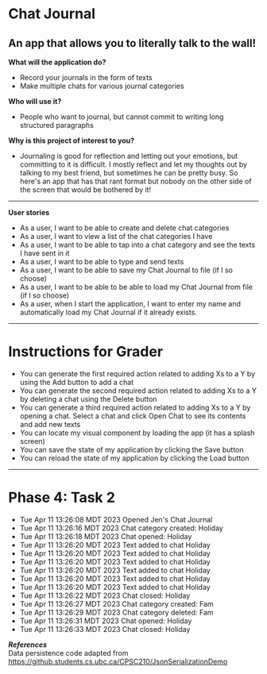 # Chat Journal

## An app that allows you to literally talk to the wall!

**What will the application do?**
- Record your journals in the form of texts
- Make multiple chats for various journal categories

**Who will use it?**
- People who want to journal, but cannot commit to writing long structured paragraphs

**Why is this project of interest to you?**
- Journaling is good for reflection and letting out your emotions, but committing to it is difficult. I mostly reflect 
and let my thoughts out by talking to my best friend, but sometimes he can be pretty busy. So here's an app that has 
that rant format but nobody on the other side of the screen that would be bothered by it!
---
**User stories**
- As a user, I want to be able to create and delete chat categories
- As a user, I want to view a list of the chat categories I have
- As a user, I want to be able to tap into a chat category and see the texts I have sent in it
- As a user, I want to be able to type and send texts
- As a user, I want to be able to save my Chat Journal to file (if I so choose)
- As a user, I want to be able to be able to load my Chat Journal from file (if I so choose)
- As a user, when I start the application, I want to enter my name and automatically load my Chat Journal if it already exists.
---
# Instructions for Grader

- You can generate the first required action related to adding Xs to a Y by using the Add button to add a chat
- You can generate the second required action related to adding Xs to a Y by deleting a chat using the Delete
button
- You can generate a third required action related to adding Xs to a Y by opening a chat. Select a chat and click Open
Chat to see its contents and add new texts
- You can locate my visual component by loading the app (it has a splash screen)
- You can save the state of my application by clicking the Save button
- You can reload the state of my application by clicking the Load button
---

# Phase 4: Task 2
- Tue Apr 11 13:26:08 MDT 2023
Opened Jen's Chat Journal
- Tue Apr 11 13:26:16 MDT 2023
Chat category created: Holiday
- Tue Apr 11 13:26:18 MDT 2023
Chat opened: Holiday
- Tue Apr 11 13:26:20 MDT 2023
Text added to chat Holiday
- Tue Apr 11 13:26:20 MDT 2023
Text added to chat Holiday
- Tue Apr 11 13:26:20 MDT 2023
Text added to chat Holiday
- Tue Apr 11 13:26:20 MDT 2023
Text added to chat Holiday
- Tue Apr 11 13:26:20 MDT 2023
Text added to chat Holiday
- Tue Apr 11 13:26:20 MDT 2023
Text added to chat Holiday
- Tue Apr 11 13:26:22 MDT 2023
Chat closed: Holiday
- Tue Apr 11 13:26:27 MDT 2023
Chat category created: Fam
- Tue Apr 11 13:26:29 MDT 2023
Chat category deleted: Fam
- Tue Apr 11 13:26:31 MDT 2023
Chat opened: Holiday
- Tue Apr 11 13:26:33 MDT 2023
Chat closed: Holiday

***References***\
Data persistence code adapted from https://github.students.cs.ubc.ca/CPSC210/JsonSerializationDemo